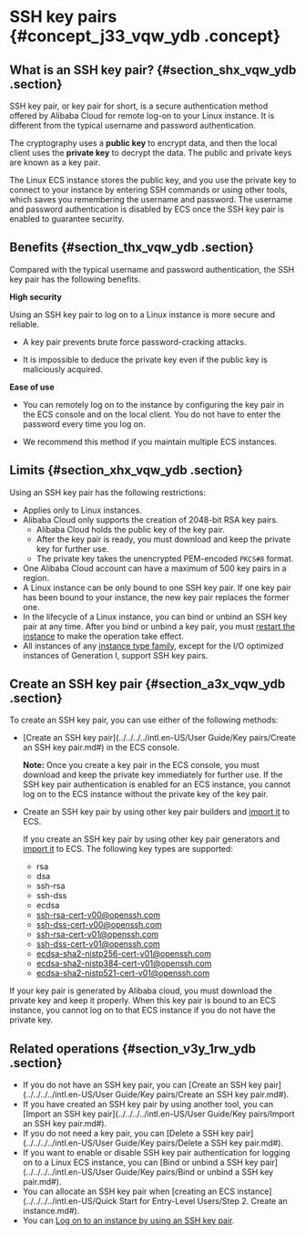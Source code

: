 # SSH key pairs {#concept_j33_vqw_ydb .concept}

## What is an SSH key pair? {#section_shx_vqw_ydb .section}

SSH key pair, or key pair for short, is a secure authentication method offered by Alibaba Cloud for remote log-on to your Linux instance. It is different from the typical username and password authentication.

The cryptography uses a **public key** to encrypt data, and then the local client uses the **private key** to decrypt the data. The public and private keys are known as a key pair.

The Linux ECS instance stores the public key, and you use the private key to connect to your instance by entering SSH commands or using other tools, which saves you remembering the username and password. The username and password authentication is disabled by ECS once the SSH key pair is enabled to guarantee security.

## Benefits {#section_thx_vqw_ydb .section}

Compared with the typical username and password authentication, the SSH key pair has the following benefits.

**High security**

Using an SSH key pair to log on to a Linux instance is more secure and reliable.

-   A key pair prevents brute force password-cracking attacks.

-   It is impossible to deduce the private key even if the public key is maliciously acquired.


**Ease of use**

-   You can remotely log on to the instance by configuring the key pair in the ECS console and on the local client. You do not have to enter the password every time you log on.

-   We recommend this method if you maintain multiple ECS instances.


## Limits {#section_xhx_vqw_ydb .section}

Using an SSH key pair has the following restrictions:

-   Applies only to Linux instances.
-   Alibaba Cloud only supports the creation of 2048-bit RSA key pairs.
    -   Alibaba Cloud holds the public key of the key pair.
    -   After the key pair is ready, you must download and keep the private key for further use.
    -   The private key takes the unencrypted PEM-encoded `PKCS#8` format.
-   One Alibaba Cloud account can have a maximum of 500 key pairs in a region.
-   A Linux instance can be only bound to one SSH key pair. If one key pair has been bound to your instance, the new key pair replaces the former one.
-   In the lifecycle of a Linux instance, you can bind or unbind an SSH key pair at any time. After you bind or unbind a key pair, you must [restart the instance](../../../../dita-oss-bucket/SP_2/DNA0011894323/EN-US_TP_9649.dita) to make the operation take effect.
-   All instances of any [instance type family](EN-US_TP_9548.dita), except for the I/O optimized instances of Generation I, support SSH key pairs.

## Create an SSH key pair {#section_a3x_vqw_ydb .section}

To create an SSH key pair, you can use either of the following methods:

-   [Create an SSH key pair](../../../../intl.en-US/User Guide/Key pairs/Create an SSH key pair.md#) in the ECS console.

    **Note:** Once you create a key pair in the ECS console, you must download and keep the private key immediately for further use. If the SSH key pair authentication is enabled for an ECS instance, you cannot log on to the ECS instance without the private key of the key pair.

-   Create an SSH key pair by using other key pair builders and [import it](../../../../dita-oss-bucket/SP_2/DNA0011894323/EN-US_TP_9729.dita) to ECS.

    If you create an SSH key pair by using other key pair generators and [import it](../../../../dita-oss-bucket/SP_2/DNA0011894323/EN-US_TP_9729.dita) to ECS. The following key types are supported:

    -   rsa
    -   dsa
    -   ssh-rsa
    -   ssh-dss
    -   ecdsa
    -   ssh-rsa-cert-v00@openssh.com
    -   ssh-dss-cert-v00@openssh.com
    -   ssh-rsa-cert-v01@openssh.com
    -   ssh-dss-cert-v01@openssh.com
    -   ecdsa-sha2-nistp256-cert-v01@openssh.com
    -   ecdsa-sha2-nistp384-cert-v01@openssh.com
    -   ecdsa-sha2-nistp521-cert-v01@openssh.com

If your key pair is generated by Alibaba cloud, you must download the private key and keep it properly. When this key pair is bound to an ECS instance, you cannot log on to that ECS instance if you do not have the private key.

## Related operations {#section_v3y_1rw_ydb .section}

-   If you do not have an SSH key pair, you can [Create an SSH key pair](../../../../intl.en-US/User Guide/Key pairs/Create an SSH key pair.md#).
-   If you have created an SSH key pair by using another tool, you can [Import an SSH key pair](../../../../intl.en-US/User Guide/Key pairs/Import an SSH key pair.md#).
-   If you do not need a key pair, you can [Delete a SSH key pair](../../../../intl.en-US/User Guide/Key pairs/Delete a SSH key pair.md#).
-   If you want to enable or disable SSH key pair authentication for logging on to a Linux ECS instance, you can [Bind or unbind a SSH key pair](../../../../intl.en-US/User Guide/Key pairs/Bind or unbind a SSH key pair.md#).
-   You can allocate an SSH key pair when [creating an ECS instance](../../../../intl.en-US/Quick Start for Entry-Level Users/Step 2. Create an instance.md#).
-   You can [Log on to an instance by using an SSH key pair](../../../../dita-oss-bucket/SP_2/DNA0011894323/EN-US_TP_9620.dita).

